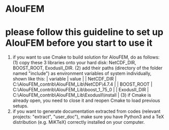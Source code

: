 # AlouFEM
# please follow this guideline to set up AlouFEM before you start to use it
1. if you want to use Cmake to build solution for AlouFEM, do as follows:
	(1) copy these 3 libraries onto your hard disk: NetCDF_DIR, BOOST_ROOT, ExodusII_DIR.
	(2) add their paths (directory of the folder named "include") as environment variables of system individually, shown like this:
	|	variable  		|	value								|
	|	NetCDF_DIR 		| 	C:\AlouFEM_contrib\AlouFEM_Lib\NetCDF\4.7.4			|
	|	BOOST_ROOT		|	C:\AlouFEM_contrib\AlouFEM_Lib\boost_1_75_0			|
	|	ExodusII_DIR 		| 	C:\AlouFEM_contrib\AlouFEM_Lib\ExodusII\install			|
	(3) if Cmake is already open, you need to close it and reopen Cmake to load previous setups.
2. if you want to generate documentation extracted from codes (relevant projects: "extract", "user_doc"), make sure you have Python3 and a TeX distribution (e.g. MiKTeX) correctly installed on your computer.